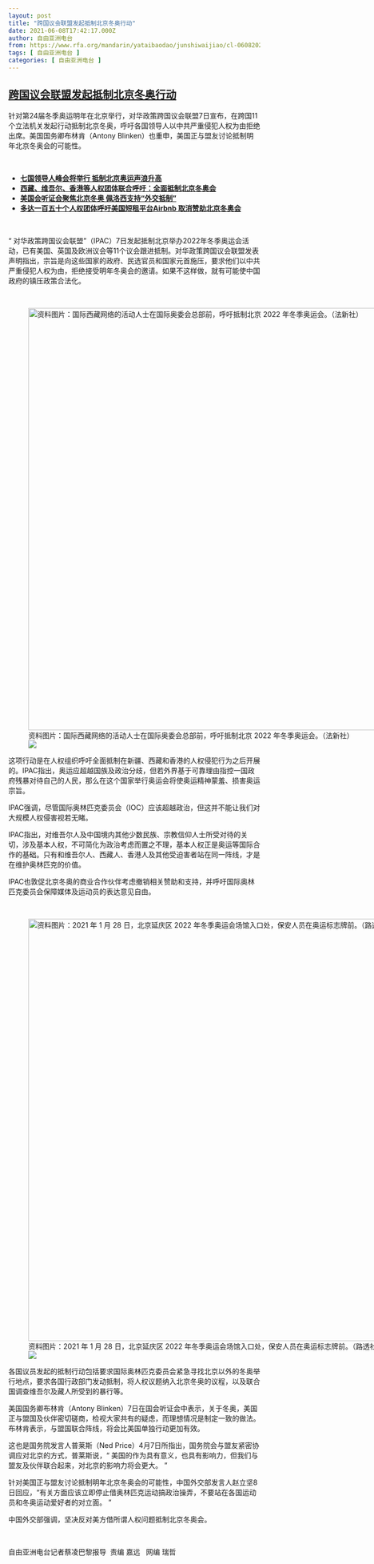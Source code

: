 ```yaml
---
layout: post
title: "跨国议会联盟发起抵制北京冬奥行动"
date: 2021-06-08T17:42:17.000Z
author: 自由亚洲电台
from: https://www.rfa.org/mandarin/yataibaodao/junshiwaijiao/cl-06082021123951.html
tags: [ 自由亚洲电台 ]
categories: [ 自由亚洲电台 ]
---
```

<!--1623174137000-->
[跨国议会联盟发起抵制北京冬奥行动](https://www.rfa.org/mandarin/yataibaodao/junshiwaijiao/cl-06082021123951.html)
------

<div>
<p>针对第24届冬季奥运明年在北京举行，对华政策跨国议会联盟7日宣布，在跨国11个立法机关发起行动抵制北京冬奥，呼吁各国领导人以中共严重侵犯人权为由拒绝出席。美国国务卿布林肯（Antony Blinken）也重申，美国正与盟友讨论抵制明年北京冬奥会的可能性。</p><p><br/></p><ul><li><a href="https://www.rfa.org/mandarin/yataibaodao/junshiwaijiao/lf-06072021133523.html"><strong>七国领导人峰会将举行 抵制北京奥运声浪升高</strong></a></li><li><a href="https://www.rfa.org/mandarin/Xinwen/10-05172021133555.html"><strong>西藏、维吾尔、香港等人权团体联合呼吁：全面抵制北京冬奥会</strong></a></li><li><span class="result-title"><span class="discreet"> <a class="state-published" href="https://www.rfa.org/mandarin/yataibaodao/renquanfazhi/hc-05182021112746.html"><strong>美国会听证会聚焦北京冬奥 佩洛西支持“外交抵制”</strong></a> <span> <span class="searchresultdate"> </span></span></span></span><strong><a href="https://www.rfa.org/mandarin/yataibaodao/ql2-04262021060607.html"></a></strong></li><li><strong><a href="https://www.rfa.org/mandarin/Xinwen/7-03242021113529.html">多达一百五十个人权团体呼吁美国短租平台Airbnb 取消赞助北京冬奥会</a></strong></li></ul><p><br/></p><p>“ 对华政策跨国议会联盟”（IPAC）7日发起抵制北京举办2022年冬季奥运会活动，已有美国、英国及欧洲议会等11个议会跟进抵制。对华政策跨国议会联盟发表声明指出，宗旨是向这些国家的政府、民选官员和国家元首施压，要求他们以中共严重侵犯人权为由，拒绝接受明年冬奥会的邀请。如果不这样做，就有可能使中国政府的镇压政策合法化。</p><p><br/></p><p><figure class="image-richtext image-inline captioned" style="width:1500px;"><img alt="资料图片：国际西藏网络的活动人士在国际奥委会总部前，呼吁抵制北京 2022 年冬季奥运会。（法新社）" height="844" src="https://www.rfa.org/mandarin/yataibaodao/junshiwaijiao/cl-06082021123951.html/000_9262uz.jpg/@@images/386735f0-0737-4e55-8b3e-72bcd4aa1531.jpeg" title="000_9262UZ.jpg" width="1500"/><figcaption class="image-caption">资料图片：国际西藏网络的活动人士在国际奥委会总部前，呼吁抵制北京 2022 年冬季奥运会。（法新社）</figcaption><small></small><div id="zoomattribute"><a data-caption="资料图片：国际西藏网络的活动人士在国际奥委会总部前，呼吁抵制北京 2022 年冬季奥运会。（法新社）" data-fancybox="" href="https://www.rfa.org/mandarin/yataibaodao/junshiwaijiao/cl-06082021123951.html/000_9262uz.jpg" id="single_image" title="资料图片：国际西藏网络的活动人士在国际奥委会总部前，呼吁抵制北京 2022 年冬季奥运会。（法新社）"><img src="/++plone++rfa-resources/img/icon-zoom.png"/></a></div></figure></p><p>这项行动是在人权组织呼吁全面抵制在新疆、西藏和香港的人权侵犯行为之后开展的。IPAC指出，奥运应超越国族及政治分歧，但若外界基于可靠理由指控一国政府残暴对待自己的人民，那么在这个国家举行奥运会将使奥运精神蒙羞、损害奥运宗旨。</p><p>IPAC强调，尽管国际奥林匹克委员会（IOC）应该超越政治，但这并不能让我们对大规模人权侵害视若无睹。</p><p>IPAC指出，对维吾尔人及中国境内其他少数民族、宗教信仰人士所受对待的关切，涉及基本人权，不可简化为政治考虑而置之不理，基本人权正是奥运等国际合作的基础。只有和维吾尔人、西藏人、香港人及其他受迫害者站在同一阵线，才是在维护奥林匹克的价值。</p><p>IPAC也敦促北京冬奥的商业合作伙伴考虑撤销相关赞助和支持，并呼吁国际奥林匹克委员会保障媒体及运动员的表达意见自由。</p><p><br/></p><p><figure class="image-richtext image-inline captioned" style="width:1500px;"><img alt="资料图片：2021 年 1 月 28 日，北京延庆区 2022 年冬季奥运会场馆入口处，保安人员在奥运标志牌前。（路透社）" height="844" src="https://www.rfa.org/mandarin/yataibaodao/junshiwaijiao/cl-06082021123951.html/2021-02-03t032435z_1603768303_rc2rkl9oonnz_rtrmadp_3_olympics-2022-beijing-1.jpg/@@images/0dc23019-40ac-40b3-a299-cebdf4ecdebc.jpeg" title="2021-02-03T032435Z_1603768303_RC2RKL9OONNZ_RTRMADP_3_OLYMPICS-2022-BEIJING-1.jpg" width="1500"/><figcaption class="image-caption">资料图片：2021 年 1 月 28 日，北京延庆区 2022 年冬季奥运会场馆入口处，保安人员在奥运标志牌前。（路透社）</figcaption><small></small><div id="zoomattribute"><a data-caption="资料图片：2021 年 1 月 28 日，北京延庆区 2022 年冬季奥运会场馆入口处，保安人员在奥运标志牌前。（路透社）" data-fancybox="" href="https://www.rfa.org/mandarin/yataibaodao/junshiwaijiao/cl-06082021123951.html/2021-02-03t032435z_1603768303_rc2rkl9oonnz_rtrmadp_3_olympics-2022-beijing-1.jpg" id="single_image" title="资料图片：2021 年 1 月 28 日，北京延庆区 2022 年冬季奥运会场馆入口处，保安人员在奥运标志牌前。（路透社）"><img src="/++plone++rfa-resources/img/icon-zoom.png"/></a></div></figure></p><p>各国议员发起的抵制行动包括要求国际奥林匹克委员会紧急寻找北京以外的冬奥举行地点，要求各国行政部门发动抵制，将人权议题纳入北京冬奥的议程，以及联合国调查维吾尔及藏人所受到的暴行等。</p><p>美国国务卿布林肯（Antony Blinken）7日在国会听证会中表示，关于冬奥，美国正与盟国及伙伴密切磋商，检视大家共有的疑虑，而理想情况是制定一致的做法。布林肯表示，与盟国联合阵线，将会比美国单独行动更加有效。</p><p>这也是国务院发言人普莱斯（Ned Price）4月7日所指出，国务院会与盟友紧密协调应对北京的方式，普莱斯说，“ 美国的作为具有意义，也具有影响力，但我们与盟友及伙伴联合起来，对北京的影响力将会更大。 ”</p><p>针对美国正与盟友讨论抵制明年北京冬奥会的可能性，中国外交部发言人赵立坚8日回应，“有关方面应该立即停止借奥林匹克运动搞政治操弄，不要站在各国运动员和冬奥运动爱好者的对立面。 ”</p><p>中国外交部强调，坚决反对美方借所谓人权问题抵制北京冬奥会。</p><p><br/></p><p>自由亚洲电台记者蔡凌巴黎报导  责编 嘉远   网编 瑞哲</p>
</div>

